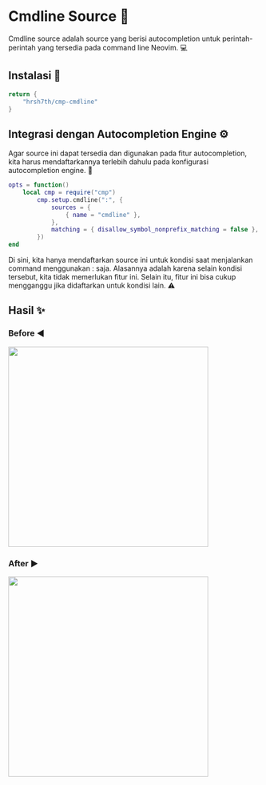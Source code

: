# Cmdline Source :wrench:
Cmdline source adalah source yang berisi autocompletion untuk perintah-perintah yang tersedia pada command line Neovim. :computer:

## Instalasi :rocket:

```lua
return {
	"hrsh7th/cmp-cmdline"
}
```

## Integrasi dengan Autocompletion Engine :gear:
Agar source ini dapat tersedia dan digunakan pada fitur autocompletion, kita harus mendaftarkannya terlebih dahulu pada konfigurasi autocompletion engine. :hammer:

```lua
opts = function()
    local cmp = require("cmp")
		cmp.setup.cmdline(":", {
			sources = {
				{ name = "cmdline" },
			},
			matching = { disallow_symbol_nonprefix_matching = false },
		})
end
```

Di sini, kita hanya mendaftarkan source ini untuk kondisi saat menjalankan command menggunakan : saja. Alasannya adalah karena selain kondisi tersebut, kita tidak memerlukan fitur ini. Selain itu, fitur ini bisa cukup mengganggu jika didaftarkan untuk kondisi lain. :warning:

## Hasil :sparkles: 

### Before :arrow_backward:
<img src="https://raw.githubusercontent.com/rizkia-as-pac/nvim/refs/heads/main/public/2025-01-28_08-10.png" width="400">

### After :arrow_forward:
<img src="https://raw.githubusercontent.com/rizkia-as-pac/nvim/refs/heads/main/public/2025-01-28_08-17.png" width="400">
